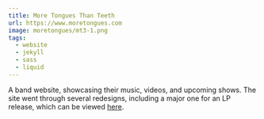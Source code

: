 ```yaml
---
title: More Tongues Than Teeth
url: https://www.moretongues.com
image: moretongues/mt3-1.png
tags:
  - website
  - jekyll
  - sass
  - liquid
---
```


A band website, showcasing their music, videos, and upcoming shows.
The site went through several redesigns, including a major one
for an LP release, which can be viewed
[here](http://temper-tantrum.s3-website.us-east-1.amazonaws.com/).

